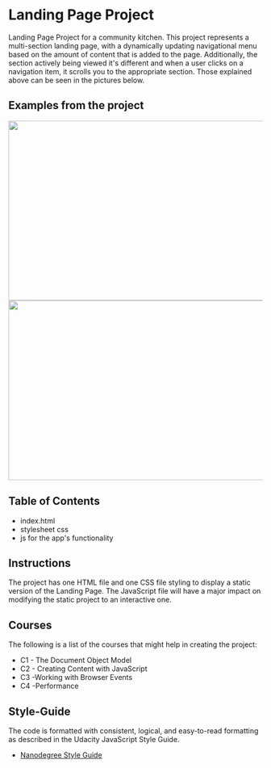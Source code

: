 # Landing Page Project 

 Landing Page Project for a community kitchen. This project represents a multi-section landing page, with a dynamically updating navigational menu based on the amount of content that is added to the page.
 Additionally, the section actively being viewed it's different and when a user clicks on a navigation item, it scrolls you to the appropriate section.
 Those explained above can be seen in the pictures below.
 ## Examples from the project
 <img src="https://github.com/Diana-Szalai/Project-2/blob/master/img/PiTStop1.JPG?raw=true" width="572" height="356" />
 <img src="https://github.com/Diana-Szalai/Project-2/blob/master/img/PiTStop2.JPG?raw=true" width="572" height="356" />
 
## Table of Contents
* index.html
* stylesheet css
* js for the app's functionality

## Instructions

The project has one HTML file and one CSS file styling to display a static version of the Landing Page. The JavaScript file will have a major impact on modifying the static project to an interactive one. 

## Courses

The following is a list of the courses that might help in creating the project:

* C1 - The Document Object Model
* C2 - Creating Content with JavaScript
* C3 -Working with Browser Events
* C4 -Performance


## Style-Guide
The code is formatted with consistent, logical, and easy-to-read formatting as described in the Udacity JavaScript Style Guide.

* [Nanodegree Style Guide](http://udacity.github.io/frontend-nanodegree-styleguide/)    
